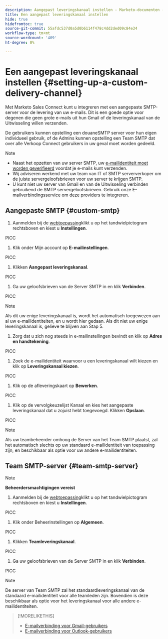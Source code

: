 ```yaml
---
description: Aangepast leveringskanaal instellen - Marketo-documenten - Productdocumentatie
title: Een aangepast leveringskanaal instellen
hide: true
hidefromtoc: true
source-git-commit: 55afdc537d0a5d0b6114f478c4dd2ded09c84e34
workflow-type: tm+mt
source-wordcount: '409'
ht-degree: 0%

---
```


# Een aangepast leveringskanaal instellen {#setting-up-a-custom-delivery-channel}

Met Marketo Sales Connect kunt u integreren met een aangepaste SMTP-server voor de levering van uw e-mails. Dit is een goede optie voor degenen die geen grote e-mails uit hun Gmail of de leveringskanaal van de Uitwisseling willen verzenden.

De gebruikers kunnen opstelling een douaneSMTP server voor hun eigen individueel gebruik, of de Admins kunnen opstelling een Team SMTP dat over alle Verkoop Connect gebruikers in uw geval moet worden gedeeld.

>[!NOTE]
>
>* Naast het opzetten van uw server SMTP, uw [e-mailidentiteit moet worden geverifieerd](/help/marketo/product-docs/marketo-sales-connect/getting-started/email-settings/verify-your-email.md) voordat je e-mails kunt verzenden.
>* Wij adviseren werkend met uw team van IT of SMTP serververkoper om de juiste servergeloofsbrieven voor uw server te krijgen SMTP.
>* U kunt niet uw server van Gmail en van de Uitwisseling verbinden gebruikend de SMTP servergeloofsbrieven. Gebruik onze E-mailverbindingsservice om deze providers te integreren.


## Aangepaste SMTP {#custom-smtp}

1. Aanmelden bij de [webtoepassing](https://toutapp.com/login)klikt u op het tandwielpictogram rechtsboven en kiest u **Instellingen**.

PICC

1. Klik onder Mijn account op **E-mailinstellingen**.

PICC

1. Klikken **Aangepast leveringskanaal**.

PICC

1. Ga uw geloofsbrieven van de Server SMTP in en klik **Verbinden**.

PICC

>[!NOTE]
>
>Als dit uw enige leveringskanaal is, wordt het automatisch toegewezen aan al uw e-mailidentiteiten, en u wordt hier gedaan. Als dit niet uw enige leveringskanaal is, gelieve te blijven aan Stap 5.

1. Zorg dat u zich nog steeds in e-mailinstellingen bevindt en klik op **Adres en handtekening**.

PICC

1. Zoek de e-mailidentiteit waarvoor u een leveringskanaal wilt kiezen en klik op **Leveringskanaal kiezen**.

PICC

1. Klik op de afleveringskaart op **Bewerken**.

PICC

1. Klik op de vervolgkeuzelijst Kanaal en kies het aangepaste leveringskanaal dat u zojuist hebt toegevoegd. Klikken **Opslaan**.

PICC

>[!NOTE]
>
>Als uw teambeheerder omhoog de Server van het Team SMTP plaatst, zal het automatisch slechts op uw standaard e-mailidentiteit van toepassing zijn, en beschikbaar als optie voor uw andere e-mailidentiteiten.

## Team SMTP-server {#team-smtp-server}

>[!NOTE]
>
>**Beheerdersmachtigingen vereist**

1. Aanmelden bij de [webtoepassing](https://toutapp.com/login)klikt u op het tandwielpictogram rechtsboven en kiest u **Instellingen**.

PICC

1. Klik onder Beheerinstellingen op **Algemeen**.

PICC

1. Klikken **Teamleveringskanaal**.

PICC

1. Ga uw geloofsbrieven van de Server SMTP in en klik **Verbinden**.

PICC

>[!NOTE]
>
>De server van Team SMTP zal het standaardleveringskanaal van de standaard e-mailidentiteit voor alle teamleden zijn. Bovendien is deze beschikbaar als optie voor het leveringskanaal voor alle andere e-mailidentiteiten.

>[!MORELIKETHIS]
>
>* [E-mailverbinding voor Gmail-gebruikers](/help/marketo/product-docs/marketo-sales-connect/email-plugins/gmail/email-connection-for-gmail-users.md)
>* [E-mailverbinding voor Outlook-gebruikers](/help/marketo/product-docs/marketo-sales-connect/email-plugins/msc-for-outlook/email-connection-for-outlook-users.md)

